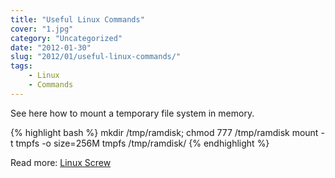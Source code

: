 ```yaml
---
title: "Useful Linux Commands"
cover: "1.jpg"
category: "Uncategorized"
date: "2012-01-30"
slug: "2012/01/useful-linux-commands/"
tags:
    - Linux
    - Commands
---
```

<p>See here how to mount a temporary file system in memory.</p>

{% highlight bash %}
mkdir /tmp/ramdisk; chmod 777 /tmp/ramdisk
mount -t tmpfs -o size=256M tmpfs /tmp/ramdisk/
{% endhighlight %}
<p>Read more: <a target="_blank" href="http://www.linuxscrew.com/2010/03/24/fastest-way-to-create-ramdisk-in-ubuntulinux/#ixzz1ktjbieMM">Linux Screw</a></p>
